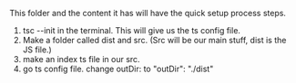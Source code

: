 This folder and the content it has will have the quick setup process steps.

1) tsc --init in the terminal. This will give us the ts config file. 
2) Make a folder called dist and src. (Src will be our main stuff, dist is the JS file.)
3) make an index ts file in our src. 
4) go ts config file. change outDir: to "outDir": "./dist"

